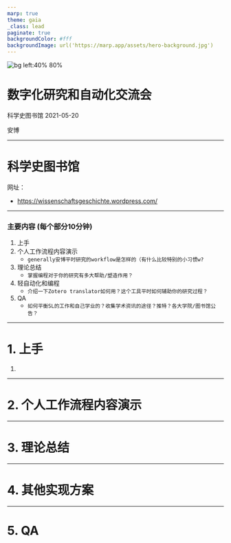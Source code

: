 ```yaml
---
marp: true
theme: gaia
_class: lead
paginate: true
backgroundColor: #fff
backgroundImage: url('https://marp.app/assets/hero-background.jpg')
---
```


![bg left:40% 80%](https://marp.app/assets/marp.svg)

# **数字化研究和自动化交流会**

科学史图书馆
2021-05-20

安博


---
# 科学史图书馆

网址：
- https://wissenschaftsgeschichte.wordpress.com/



---

### 主要内容 (每个部分10分钟)

1. 上手
2. 个人工作流程内容演示 
   - `generally安博平时研究的workflow是怎样的（有什么比较特别的小习惯w?` 
3. 理论总结   
   - `掌握编程对于你的研究有多大帮助/塑造作用？`
4. 轻自动化和编程
   - `介绍一下Zotero translator如何用？这个工具平时如何辅助你的研究过程？`
5. QA   
   - `如何平衡SL的工作和自己学业的？收集学术资讯的途径？推特？各大学院/图书馆公告？`

---

# 1. 上手
   

1. 


---


# 2. 个人工作流程内容演示



---

# 3. 理论总结

---

# 4. 其他实现方案

---

# 5. QA

